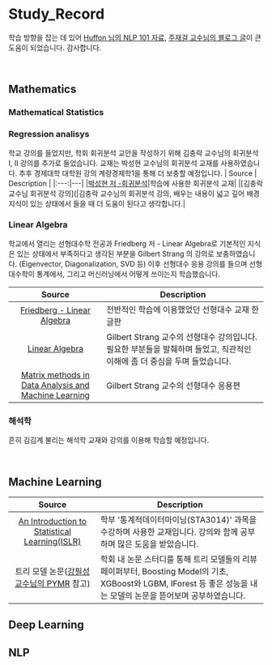 # Study_Record
학습 방향을 잡는 데 있어 [Huffon 님의 NLP 101 자료](https://github.com/Huffon/NLP101/blob/master/README_KR.md), [주재걸 교수님의 블로그 글](https://blog.naver.com/joyfull1/221004891456)이 큰 도움이 되었습니다. 감사합니다.

<br/>

## Mathematics
### Mathematical Statistics 

### Regression analisys
학교 강의를 들었지만, 학회 회귀분석 교안을 작성하기 위해 김충락 교수님의 회귀분석 I, II 강의를 추가로 들었습니다. 교재는 박성현 교수님의 회귀분석 교재를 사용하였습니다. 추후 경제대학 대학원 강의 계량경제학1을 통해 더 보충할 예정입니다.
| Source | Description |
|:---:|---|
|[박성현 저 -회귀분석](https://product.kyobobook.co.kr/detail/S000001256368)|학습에 사용한 회귀분석 교재|
|[김충락 교수님 회귀분석 강의](|김충락 교수님의 회귀분석 강의, 배우는 내용이 넓고 깊어 배경지식이 있는 상태에서 들을 때 더 도움이 된다고 생각합니다.|
### Linear Algebra
학교에서 열리는 선형대수학 전공과 Friedberg 저 - Linear Algebra로 기본적인 지식은 있는 상태에서 부족하다고 생각된 부분을 Gilbert Strang 의 강의로 보충하였습니다. (Eigenvector, Diagonalization, SVD 등)
이후 선형대수 응용 강의를 들으며 선형대수학이 통계에서, 그리고 머신러닝에서 어떻게 쓰이는지 학습했습니다.

| Source | Description |
|:---:|---|
| [Friedberg - Linear Algebra](https://product.kyobobook.co.kr/detail/S000001743767) | 전반적인 학습에 이용했었던 선형대수 교재 한글판 |
| [Linear Algebra](https://www.youtube.com/watch?v=ZK3O402wf1c&list=PLE7DDD91010BC51F8) | Gilbert Strang 교수의 선형대수 강의입니다. 필요한 부분들을 발췌하며 들었고, 직관적인 이해에 좀 더 중심을 두며 들었습니다. |
| [Matrix methods in Data Analysis and Machine Learning](https://www.youtube.com/watch?v=Cx5Z-OslNWE&list=PLUl4u3cNGP63oMNUHXqIUcrkS2PivhN3k) | Gilbert Strang 교수의 선형대수 응용편 |


### 해석학
흔히 김김계 불리는 해석학 교재와 강의를 이용해 학습할 예정입니다.

<br/>

## Machine Learning
| Source | Description |
|:---:|---|
| [An Introduction to Statistical Learning(ISLR)](https://static1.squarespace.com/static/5ff2adbe3fe4fe33db902812/t/6009dd9fa7bc363aa822d2c7/1611259312432/ISLR+Seventh+Printing.pdf) | 학부 '통계적데이터마이닝(STA3014)' 과목을 수강하며 사용한 교재입니다. 강의와 함께 공부하며 많은 도움을 받았습니다. |
| 트리 모델 논문([강필성 교수님의 PYMR](https://sustaining-starflower-aff.notion.site/c3b3474d18ef4304b23ea360367a5137?v=5d763ad5773f44eb950f49de7d7671bd) 참고) | 학회 내 논문 스터디를 통해 트리 모델들의 리뷰 페이퍼부터, Boosting Model의 기초, XGBoost와 LGBM, IForest 등 좋은 성능을 내는 모델의 논문을 뜯어보며 공부하였습니다. |

## Deep Learning

## NLP




